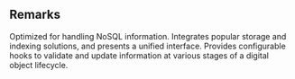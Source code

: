 ## Remarks

Optimized for handling NoSQL information.
Integrates popular storage and indexing solutions, and presents a unified interface.
Provides configurable hooks to validate and update information at 
various stages of a digital object lifecycle.
